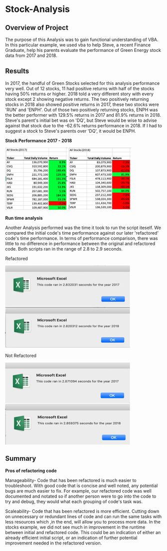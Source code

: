 # Stock-Analysis

## Overview of Project
The purpose of this Analysis was to gain functional understanding of VBA. In this particular example, we used vba to help Steve, a recent Finance Graduate, help his parents evaluate the performance of Green Energy stock data from 2017 and 2018.

## Results
In 2017, the handful of Green Stocks selected for this analysis performance very well. Out of 12 stocks, 11 had positive returns with half of the stocks having 50% returns or higher. 2018 told a very different story with every stock except 2 showing negative returns. The two positively returning stocks in 2018 also showed positive returns in 2017, these two stocks were 'RUN' and 'ENPH'. Out of those two positively returning stocks, ENPH was the better performer with 129.5% returns in 2017 and 81.9% returns in 2018. Steve's parent's initial bet was on 'DQ', but Steve would be wise to advise against that stock due to the -62.6% returns performance in 2018. If I had to suggest a stock to Steve's parents over 'DQ', it would be ENPH.

**Stock Performance 2017 - 2018**

<img src="https://github.com/niklasax/stock-analysis/blob/main/Stock%20Performance%202017.png" width="200" height="200" />
<img src="https://github.com/niklasax/stock-analysis/blob/main/Stock%20Performance%202018.png" width="200" height="200" />

**Run time analysis**

Another Analysis performed was the time it took to run the script iteself. We compared the initial code's time performance against our later 'refactored' code's time performance. In terms of performance comparison, there was little to no difference in performance between the original and refactored code. Both scripts ran in the range of 2.8 to 2.9 seconds.

Refactored

<img src="https://github.com/niklasax/stock-analysis/blob/main/VBA_Challenge_2017.png" width="400" height="130" />
<img src="https://github.com/niklasax/stock-analysis/blob/main/VBA_Challenge_2018.png" width="400" height="130" />

Not Refactored

<img src="https://github.com/niklasax/stock-analysis/blob/main/2017%20(not%20refactored).png" width="400" height="130" />
<img src="https://github.com/niklasax/stock-analysis/blob/main/2018%20(not%20refactored).png" width="400" height="130" />


## Summary

**Pros of refactoring code**

Manageability- Code that has been refactored is much easier to troubleshoot. With good code that is concise and well noted, any potential bugs are much easier to fix. For example, our refactored code was well documented and notated so if another person were to go into the code to try and debug, they would what each grouping of code's task was.

Scaleability- Code that has been refactored is more efficient. Cutting down on unnecessary or redundant lines of code and can run the same tasks with less resources which ,in the end, will allow you to process more data. In the stocks example, we did not see much in improvement in the runtime between initial and refactored code. This could be an indication of either an already efficient initial script, or an indication of further potential improvement needed in the refactored version.
